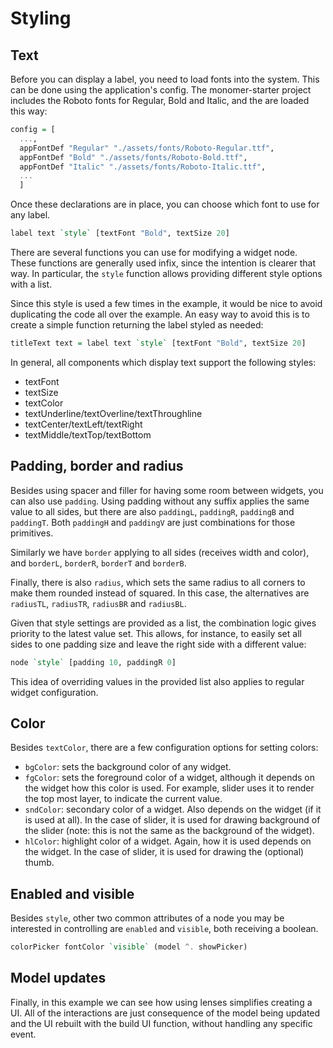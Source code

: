 # Styling

## Text

Before you can display a label, you need to load fonts into the system. This can
be done using the application's config. The monomer-starter project includes the
Roboto fonts for Regular, Bold and Italic, and the are loaded this way:

```haskell
config = [
  ...,
  appFontDef "Regular" "./assets/fonts/Roboto-Regular.ttf",
  appFontDef "Bold" "./assets/fonts/Roboto-Bold.ttf",
  appFontDef "Italic" "./assets/fonts/Roboto-Italic.ttf",
  ...
  ]
```

Once these declarations are in place, you can choose which font to use for any
label.

```haskell
label text `style` [textFont "Bold", textSize 20]
```

There are several functions you can use for modifying a widget node. These
functions are generally used infix, since the intention is clearer that way. In
particular, the `style` function allows providing different style options with a
list.

Since this style is used a few times in the example, it would be nice to avoid
duplicating the code all over the example. An easy way to avoid this is to
create a simple function returning the label styled as needed:

```haskell
titleText text = label text `style` [textFont "Bold", textSize 20]
```

In general, all components which display text support the following styles:

- textFont
- textSize
- textColor
- textUnderline/textOverline/textThroughline
- textCenter/textLeft/textRight
- textMiddle/textTop/textBottom

## Padding, border and radius

Besides using spacer and filler for having some room between widgets, you can
also use `padding`. Using padding without any suffix applies the same value to
all sides, but there are also `paddingL`, `paddingR`, `paddingB` and `paddingT`.
Both `paddingH` and `paddingV` are just combinations for those primitives.

Similarly we have `border` applying to all sides (receives width and color), and
`borderL`, `borderR`, `borderT` and `borderB`.

Finally, there is also `radius`, which sets the same radius to all corners to
make them rounded instead of squared. In this case, the alternatives are
`radiusTL`, `radiusTR`, `radiusBR` and `radiusBL`.

Given that style settings are provided as a list, the combination logic gives
priority to the latest value set. This allows, for instance, to easily set all
sides to one padding size and leave the right side with a different value:

```haskell
node `style` [padding 10, paddingR 0]
```

This idea of overriding values in the provided list also applies to regular
widget configuration.

## Color

Besides `textColor`, there are a few configuration options for setting colors:

- `bgColor`: sets the background color of any widget.
- `fgColor`: sets the foreground color of a widget, although it depends on the
widget how this color is used. For example, slider uses it to render the top
most layer, to indicate the current value.
- `sndColor`: secondary color of a widget. Also depends on the widget (if it 
is used at all). In the case of slider, it is used for drawing background of the
slider (note: this is not the same as the background of the widget).
- `hlColor`: highlight color of a widget. Again, how it is used depends on the
widget. In the case of slider, it is used for drawing the (optional) thumb.

## Enabled and visible

Besides `style`, other two common attributes of a node you may be interested in
controlling are `enabled` and `visible`, both receiving a boolean.

```haskell
colorPicker fontColor `visible` (model ^. showPicker)
```

## Model updates

Finally, in this example we can see how using lenses simplifies creating a UI.
All of the interactions are just consequence of the model being updated and the
UI rebuilt with the build UI function, without handling any specific event.
